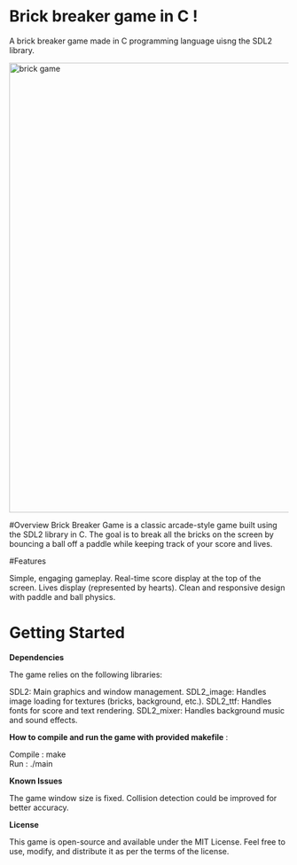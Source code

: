 # Brick breaker game in C !
A brick breaker game made in C programming language uisng the SDL2 library.

<img width="812" alt="brick game" src="https://github.com/user-attachments/assets/b25879fc-cf5b-481b-b98e-9b11da126a9f" />


#Overview
Brick Breaker Game is a classic arcade-style game built using the SDL2 library in C. The goal is to break all the bricks on the screen by bouncing a ball off a paddle while keeping track of your score and lives.

#Features

Simple, engaging gameplay.
Real-time score display at the top of the screen.
Lives display (represented by hearts).
Clean and responsive design with paddle and ball physics.


# Getting Started 

**Dependencies**

The game relies on the following libraries:

SDL2: Main graphics and window management.
SDL2_image: Handles image loading for textures (bricks, background, etc.).
SDL2_ttf: Handles fonts for score and text rendering.
SDL2_mixer: Handles background music and sound effects.


**How to compile and run the game with provided makefile** : 

Compile : make <br>
Run  : ./main <br>


**Known Issues**

The game window size is fixed.
Collision detection could be improved for better accuracy.

**License**

This game is open-source and available under the MIT License. Feel free to use, modify, and distribute it as per the terms of the license.

